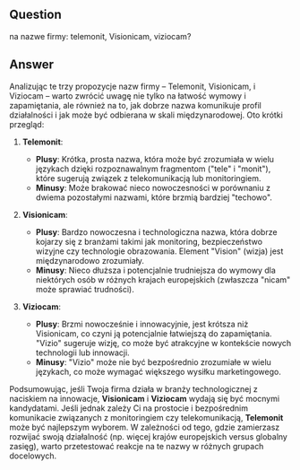 ## Question

na nazwe firmy: telemonit, Visionicam, viziocam?

## Answer

Analizując te trzy propozycje nazw firmy – Telemonit, Visionicam, i Viziocam – warto zwrócić uwagę nie tylko na łatwość wymowy i zapamiętania, ale również na to, jak dobrze nazwa komunikuje profil działalności i jak może być odbierana w skali międzynarodowej. Oto krótki przegląd:

1. **Telemonit**:
   - **Plusy**: Krótka, prosta nazwa, która może być zrozumiała w wielu językach dzięki rozpoznawalnym fragmentom ("tele" i "monit"), które sugerują związek z telekomunikacją lub monitoringiem.
   - **Minusy**: Może brakować nieco nowoczesności w porównaniu z dwiema pozostałymi nazwami, które brzmią bardziej "techowo".

2. **Visionicam**:
   - **Plusy**: Bardzo nowoczesna i technologiczna nazwa, która dobrze kojarzy się z branżami takimi jak monitoring, bezpieczeństwo wizyjne czy technologie obrazowania. Element "Vision" (wizja) jest międzynarodowo zrozumiały.
   - **Minusy**: Nieco dłuższa i potencjalnie trudniejsza do wymowy dla niektórych osób w różnych krajach europejskich (zwłaszcza "nicam" może sprawiać trudności).

3. **Viziocam**:
   - **Plusy**: Brzmi nowocześnie i innowacyjnie, jest krótsza niż Visionicam, co czyni ją potencjalnie łatwiejszą do zapamiętania. "Vizio" sugeruje wizję, co może być atrakcyjne w kontekście nowych technologii lub innowacji.
   - **Minusy**: "Vizio" może nie być bezpośrednio zrozumiałe w wielu językach, co może wymagać większego wysiłku marketingowego.

Podsumowując, jeśli Twoja firma działa w branży technologicznej z naciskiem na innowacje, **Visionicam** i **Viziocam** wydają się być mocnymi kandydatami. Jeśli jednak zależy Ci na prostocie i bezpośrednim komunikacie związanych z monitoringiem czy telekomunikacją, **Telemonit** może być najlepszym wyborem. W zależności od tego, gdzie zamierzasz rozwijać swoją działalność (np. więcej krajów europejskich versus globalny zasięg), warto przetestować reakcje na te nazwy w różnych grupach docelowych.